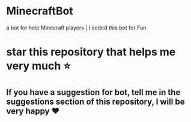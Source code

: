 # MinecraftBot

a bot for help Minecraft players  |  I coded this bot for Fun 

# **star** this repository that helps me very much ⭐

## If you have a suggestion for bot, tell me in the suggestions section of this repository, I will be very happy ❤
